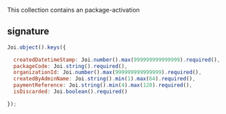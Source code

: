 This collection contains an package-activation

## signature
```js
Joi.object().keys({

  createdDatetimeStamp: Joi.number().max(999999999999999).required(),
  packageCode: Joi.string().required(),
  organizationId: Joi.number().max(999999999999999).required(),
  createdByAdminName: Joi.string().min(1).max(64).required(),
  paymentReference: Joi.string().min(4).max(128).required(),
  isDiscarded: Joi.boolean().required()

});
```